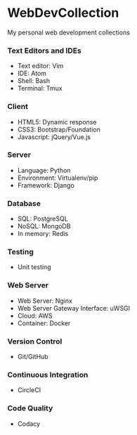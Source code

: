 # WebDevCollection
My personal web development collections

### Text Editors and IDEs
  - Text editor: Vim
  - IDE: Atom
  - Shell: Bash
  - Terminal: Tmux

### Client
  - HTML5: Dynamic response
  - CSS3: Bootstrap/Foundation
  - Javascript: jQuery/Vue.js
  
### Server 
  - Language: Python
  - Environment: Virtualenv/pip
  - Framework: Django
  
### Database
  - SQL: PostgreSQL
  - NoSQL: MongoDB
  - In memory: Redis
  
### Testing
  - Unit testing

### Web Server 
  - Web Server: Nginx
  - Web Server Gateway Interface: uWSGI
  - Cloud: AWS
  - Container: Docker
  
### Version Control
  - Git/GitHub
   
### Continuous Integration
  - CircleCI
  
### Code Quality
  - Codacy  
 
